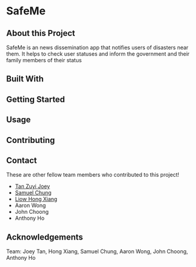 # SafeMe
## About this Project
SafeMe is an news dissemination app that notifies users of disasters near them. It helps to check user statuses and inform the government and their family members of their status 

## Built With

## Getting Started

## Usage

## Contributing

## Contact
These are other fellow team members who contributed to this project!
* [Tan Zuyi Joey](https://linkedin.com/in/joey-tan-zuyi)<br>
* [Samuel Chung](https://www.linkedin.com/in/samuel-chung-339688154/)<br>
* [Liow Hong Xiang](https://www.linkedin.com/in/liowhongxiang/)<br>
* Aaron Wong<br>
* John Choong<br>
* Anthony Ho<br>

## Acknowledgements
Team: Joey Tan, Hong Xiang, Samuel Chung, Aaron Wong, John Choong, Anthony Ho
